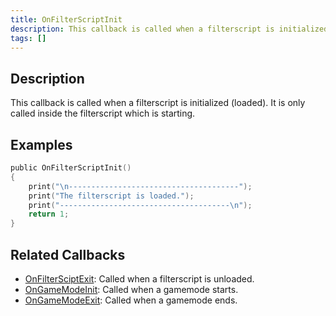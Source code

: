 ```yaml
---
title: OnFilterScriptInit
description: This callback is called when a filterscript is initialized (loaded).
tags: []
---
```


## Description

This callback is called when a filterscript is initialized (loaded). It is only called inside the filterscript which is starting.

## Examples

```c
public OnFilterScriptInit()
{
    print("\n--------------------------------------");
    print("The filterscript is loaded.");
    print("--------------------------------------\n");
    return 1;
}
```

## Related Callbacks

- [OnFilterSciptExit](OnFilterScriptExit): Called when a filterscript is unloaded.
- [OnGameModeInit](OnGameModeInit): Called when a gamemode starts.
- [OnGameModeExit](OnGameModeExit): Called when a gamemode ends.
